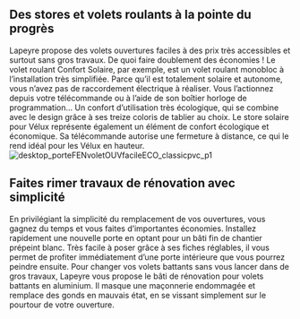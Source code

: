 ## Des stores et volets roulants à la pointe du progrès
Lapeyre propose des volets ouvertures faciles à des prix très accessibles et surtout sans gros travaux. De quoi faire doublement des économies !
Le volet roulant Confort Solaire, par exemple, est un volet roulant monobloc à l’installation très simplifiée. Parce qu’il est totalement solaire et autonome, vous n’avez pas de raccordement électrique à réaliser. Vous l’actionnez depuis votre télécommande ou à l’aide de son boîtier horloge de programmation... Un confort d’utilisation très écologique, qui se combine avec le design grâce à ses treize coloris de tablier au choix.
Le store solaire pour Vélux représente également un élément de confort écologique et économique. Sa télécommande autorise une fermeture à distance, ce qui le rend idéal pour les Vélux en hauteur.
![desktop_porteFENvoletOUVfacileECO_classicpvc_p1](//statics.lapeyre.fr/img/contrib/2bdd4da30020c03d/desktop_porteFENvoletOUVfacileECO_classicpvc_p1.jpg)
##
## Faites rimer travaux de rénovation avec simplicité
En privilégiant la simplicité du remplacement de vos ouvertures, vous gagnez du temps et vous faites d’importantes économies.
Installez rapidement une nouvelle porte en optant pour un bâti fin de chantier prépeint blanc. Très facile à poser grâce à ses fiches réglables, il vous permet de profiter immédiatement d’une porte intérieure que vous pourrez peindre ensuite.
Pour changer vos volets battants sans vous lancer dans de gros travaux, Lapeyre vous propose le bâti de rénovation pour volets battants en aluminium. Il masque une maçonnerie endommagée et remplace des gonds en mauvais état, en se vissant simplement sur le pourtour de votre ouverture.
